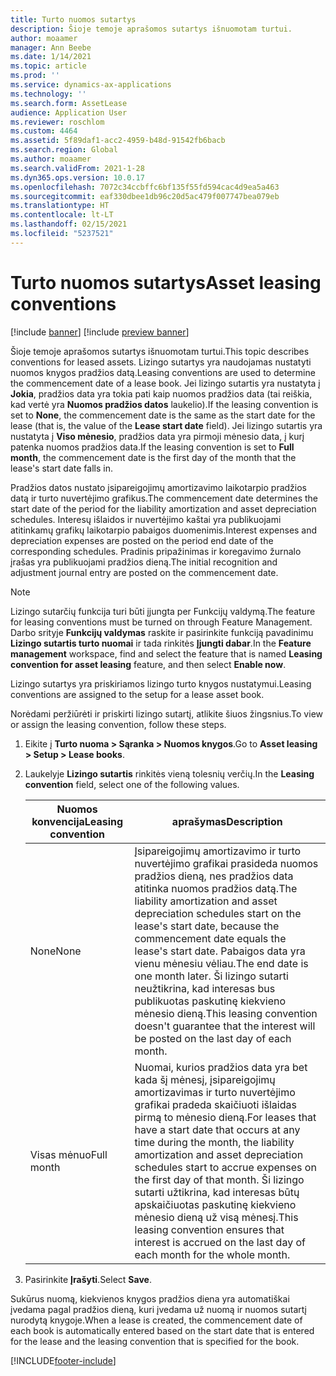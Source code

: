 ```yaml
---
title: Turto nuomos sutartys
description: Šioje temoje aprašomos sutartys išnuomotam turtui.
author: moaamer
manager: Ann Beebe
ms.date: 1/14/2021
ms.topic: article
ms.prod: ''
ms.service: dynamics-ax-applications
ms.technology: ''
ms.search.form: AssetLease
audience: Application User
ms.reviewer: roschlom
ms.custom: 4464
ms.assetid: 5f89daf1-acc2-4959-b48d-91542fb6bacb
ms.search.region: Global
ms.author: moaamer
ms.search.validFrom: 2021-1-28
ms.dyn365.ops.version: 10.0.17
ms.openlocfilehash: 7072c34ccbffc6bf135f55fd594cac4d9ea5a463
ms.sourcegitcommit: eaf330dbee1db96c20d5ac479f007747bea079eb
ms.translationtype: HT
ms.contentlocale: lt-LT
ms.lasthandoff: 02/15/2021
ms.locfileid: "5237521"
---
```

# <a name="asset-leasing-conventions"></a><span data-ttu-id="675f3-103">Turto nuomos sutartys</span><span class="sxs-lookup"><span data-stu-id="675f3-103">Asset leasing conventions</span></span>

[!include [banner](../includes/banner.md)]
[!include [preview banner](../includes/preview-banner.md)]

<span data-ttu-id="675f3-104">Šioje temoje aprašomos sutartys išnuomotam turtui.</span><span class="sxs-lookup"><span data-stu-id="675f3-104">This topic describes conventions for leased assets.</span></span> <span data-ttu-id="675f3-105">Lizingo sutartys yra naudojamas nustatyti nuomos knygos pradžios datą.</span><span class="sxs-lookup"><span data-stu-id="675f3-105">Leasing conventions are used to determine the commencement date of a lease book.</span></span> <span data-ttu-id="675f3-106">Jei lizingo sutartis yra nustatyta į **Jokia**, pradžios data yra tokia pati kaip nuomos pradžios data (tai reiškia, kad vertė yra **Nuomos pradžios datos** laukelio).</span><span class="sxs-lookup"><span data-stu-id="675f3-106">If the leasing convention is set to **None**, the commencement date is the same as the start date for the lease (that is, the value of the **Lease start date** field).</span></span> <span data-ttu-id="675f3-107">Jei lizingo sutartis yra nustatyta į **Viso mėnesio**, pradžios data yra pirmoji mėnesio data, į kurį patenka nuomos pradžios data.</span><span class="sxs-lookup"><span data-stu-id="675f3-107">If the leasing convention is set to **Full month**, the commencement date is the first day of the month that the lease's start date falls in.</span></span>

<span data-ttu-id="675f3-108">Pradžios datos nustato įsipareigojimų amortizavimo laikotarpio pradžios datą ir turto nuvertėjimo grafikus.</span><span class="sxs-lookup"><span data-stu-id="675f3-108">The commencement date determines the start date of the period for the liability amortization and asset depreciation schedules.</span></span> <span data-ttu-id="675f3-109">Interesų išlaidos ir nuvertėjimo kaštai yra publikuojami atitinkamų grafikų laikotarpio pabaigos duomenimis.</span><span class="sxs-lookup"><span data-stu-id="675f3-109">Interest expenses and depreciation expenses are posted on the period end date of the corresponding schedules.</span></span> <span data-ttu-id="675f3-110">Pradinis pripažinimas ir koregavimo žurnalo įrašas yra publikuojami pradžios dieną.</span><span class="sxs-lookup"><span data-stu-id="675f3-110">The initial recognition and adjustment journal entry are posted on the commencement date.</span></span>

> [!NOTE]
> <span data-ttu-id="675f3-111">Lizingo sutarčių funkcija turi būti įjungta per Funkcijų valdymą.</span><span class="sxs-lookup"><span data-stu-id="675f3-111">The feature for leasing conventions must be turned on through Feature Management.</span></span> <span data-ttu-id="675f3-112">Darbo srityje **Funkcijų valdymas** raskite ir pasirinkite funkciją pavadinimu **Lizingo sutartis turto nuomai** ir tada rinkitės **Įjungti dabar**.</span><span class="sxs-lookup"><span data-stu-id="675f3-112">In the **Feature management** workspace, find and select the feature that is named **Leasing convention for asset leasing** feature, and then select **Enable now**.</span></span>

<span data-ttu-id="675f3-113">Lizingo sutartys yra priskiriamos lizingo turto knygos nustatymui.</span><span class="sxs-lookup"><span data-stu-id="675f3-113">Leasing conventions are assigned to the setup for a lease asset book.</span></span>

<span data-ttu-id="675f3-114">Norėdami peržiūrėti ir priskirti lizingo sutartį, atlikite šiuos žingsnius.</span><span class="sxs-lookup"><span data-stu-id="675f3-114">To view or assign the leasing convention, follow these steps.</span></span>

1. <span data-ttu-id="675f3-115">Eikite į **Turto nuoma \> Sąranka \> Nuomos knygos**.</span><span class="sxs-lookup"><span data-stu-id="675f3-115">Go to **Asset leasing \> Setup \> Lease books**.</span></span>
2. <span data-ttu-id="675f3-116">Laukelyje **Lizingo sutartis** rinkitės vieną tolesnių verčių.</span><span class="sxs-lookup"><span data-stu-id="675f3-116">In the **Leasing convention** field, select one of the following values.</span></span>

    | <span data-ttu-id="675f3-117">Nuomos konvencija</span><span class="sxs-lookup"><span data-stu-id="675f3-117">Leasing convention</span></span> | <span data-ttu-id="675f3-118">aprašymas</span><span class="sxs-lookup"><span data-stu-id="675f3-118">Description</span></span> |
    |--------------------|-------------|
    | <span data-ttu-id="675f3-119">None</span><span class="sxs-lookup"><span data-stu-id="675f3-119">None</span></span>               | <span data-ttu-id="675f3-120">Įsipareigojimų amortizavimo ir turto nuvertėjimo grafikai prasideda nuomos pradžios dieną, nes pradžios data atitinka nuomos pradžios datą.</span><span class="sxs-lookup"><span data-stu-id="675f3-120">The liability amortization and asset depreciation schedules start on the lease's start date, because the commencement date equals the lease's start date.</span></span> <span data-ttu-id="675f3-121">Pabaigos data yra vienu mėnesiu vėliau.</span><span class="sxs-lookup"><span data-stu-id="675f3-121">The end date is one month later.</span></span> <span data-ttu-id="675f3-122">Ši lizingo sutarti neužtikrina, kad interesas bus publikuotas paskutinę kiekvieno mėnesio dieną.</span><span class="sxs-lookup"><span data-stu-id="675f3-122">This leasing convention doesn't guarantee that the interest will be posted on the last day of each month.</span></span> |
    | <span data-ttu-id="675f3-123">Visas mėnuo</span><span class="sxs-lookup"><span data-stu-id="675f3-123">Full month</span></span>         | <span data-ttu-id="675f3-124">Nuomai, kurios pradžios data yra bet kada šį mėnesį, įsipareigojimų amortizavimas ir turto nuvertėjimo grafikai pradeda skaičiuoti išlaidas pirmą to mėnesio dieną.</span><span class="sxs-lookup"><span data-stu-id="675f3-124">For leases that have a start date that occurs at any time during the month, the liability amortization and asset depreciation schedules start to accrue expenses on the first day of that month.</span></span> <span data-ttu-id="675f3-125">Ši lizingo sutarti užtikrina, kad interesas būtų apskaičiuotas paskutinę kiekvieno mėnesio dieną už visą mėnesį.</span><span class="sxs-lookup"><span data-stu-id="675f3-125">This leasing convention ensures that interest is accrued on the last day of each month for the whole month.</span></span> |

3. <span data-ttu-id="675f3-126">Pasirinkite **Įrašyti**.</span><span class="sxs-lookup"><span data-stu-id="675f3-126">Select **Save**.</span></span>

<span data-ttu-id="675f3-127">Sukūrus nuomą, kiekvienos knygos pradžios diena yra automatiškai įvedama pagal pradžios dieną, kuri įvedama už nuomą ir nuomos sutartį nurodytą knygoje.</span><span class="sxs-lookup"><span data-stu-id="675f3-127">When a lease is created, the commencement date of each book is automatically entered based on the start date that is entered for the lease and the leasing convention that is specified for the book.</span></span>


[!INCLUDE[footer-include](../../includes/footer-banner.md)]